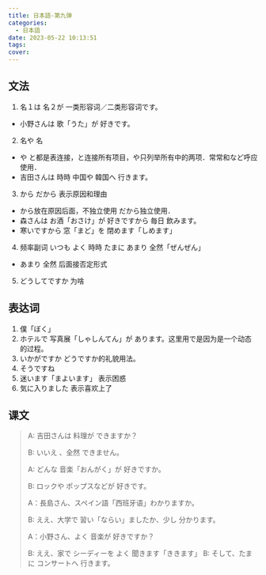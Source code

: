 ```yaml
---
title: 日本語-第九弹
categories:
  - 日本語
date: 2023-05-22 10:13:51
tags:
cover:
---
```


## 文法

1. 名１は 名２が 一类形容词／二类形容词です。
  - 小野さんは 歌「うた」が 好きです。

2. 名や 名
  - や と都是表连接，と连接所有项目，や只列举所有中的两项．常常和など呼应使用．
  - 吉田さんは 時時 中国や 韓国へ 行きます。

3. から だから 表示原因和理由
  - から放在原因后面，不独立使用 だから独立使用．
  - 森さんは お酒「おさけ」が 好きですから 毎日 飲みます。
  - 寒いですから 窓「まど」を 閉めます「しめます」

4. 频率副词 いつも よく 時時 たまに あまり 全然「ぜんぜん」
  - あまり 全然 后面接否定形式

5. どうしてですか 为啥

## 表达词

1. 僕「ぼく」
2. ホテルで 写真展「しゃしんてん」が あります。这里用で是因为是一个动态的过程。
3. いかがですか どうですか的礼貌用法。
4. そうですね
5. 迷います「まよいます」 表示困惑
6. 気に入りました 表示喜欢上了

## 课文
> A: 吉田さんは 料理が できますか？
>
> B: いいえ 、全然 できません。
>
> A: どんな 音楽「おんがく」が 好きですか。
>
> B: ロックや ポップスなどが 好きです。
>
> A：長島さん、スペイン語「西班牙语」わかりますか。
>
> B: ええ、大学で 習い「ならい」ましたか、少し 分かります。
>
> A：小野さん、よく 音楽が 好きですか？
>
> B: ええ、家で シーディーを よく 聞きます「ききます」
> B: そして、たまに コンサートへ 行きます。

